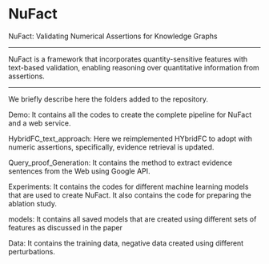 # NuFact

NuFact: Validating Numerical Assertions for Knowledge Graphs
______________________________________________________

NuFact is a framework that incorporates quantity-sensitive features with text-based validation, enabling reasoning over quantitative information from assertions.
________________________________________________________________

We briefly describe here the folders added to the repository.

Demo: It contains all the codes to create the complete pipeline for NuFact and a web service. 

HybridFC_text_approach: Here we reimplemented HYbridFC to adopt with numeric assertions, specifically, evidence retrieval is updated. 

Query_proof_Generation: It contains the method to extract evidence sentences from the Web using Google API.

Experiments: It contains the codes for different machine learning models that are used to create NuFact. It also contains the code for preparing the ablation study. 

models: It contains all saved models that are created using different sets of features as discussed in the paper

Data: It contains the training data, negative data created using different perturbations. 
